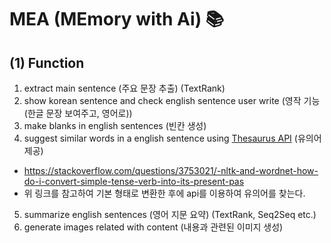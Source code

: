 # MEA (MEmory with Ai) 📚



## (1) Function
1. extract main sentence (주요 문장 추출) (TextRank)
2. show korean sentence and check english sentence user write (영작 기능 (한글 문장 보여주고, 영어로))
3. make blanks in english sentences (빈칸 생성)
4. suggest similar words in a english sentence using [Thesaurus API](https://api-ninjas.com/api/thesaurus) (유의어 제공)
- https://stackoverflow.com/questions/3753021/-nltk-and-wordnet-how-do-i-convert-simple-tense-verb-into-its-present-pas
- 위 링크를 참고하여 기본 형태로 변환한 후에 api를 이용하여 유의어를 찾는다.
5. summarize english sentences (영어 지문 요약) (TextRank, Seq2Seq etc.)
6. generate images related with content (내용과 관련된 이미지 생성)